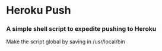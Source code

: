 # Heroku Push
### A simple shell script to expedite pushing to Heroku 

Make the script global by saving in /usr/local/bin